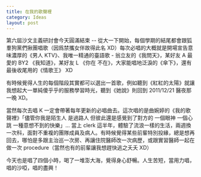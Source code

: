 ```yaml
---
title: 在我的歌聲裡
category: Ideas
layout: post
---
```


第六屆沙文主義研討會今天圓滿結束 -- 從大一下開始，每個學期的結尾都會跟狐羣狗黨們揪團唱歌（因爲禁攜女伴故得此名 XD）每次必唱的大概就是開場宣告意味濃厚的《男人 KTV》、我唯一精通的臺語歌 - 翁立友的《我問天》，某好友 A 最愛的 BY2 《我知道》，某好友 L 《你在 不在》，大家能唱地泛淚的《傘下》，還有最後收尾用的《情歌王》 XD

有時候覺得人生的每個階段其實都可以選出一首歌，例如聽到《紅紅的太陽》就讓我想起大一單純傻乎乎的服務學習時光，聽到《她說》則回到 2011/12/21 醫夜那一晚 XD。

當然每次去唱 K 一定會帶著每年更新的必唱曲去。這次唱的是曲婉婷的《我的歌聲裡》「儘管你我是陌生人 是過路人 但彼此還是感覺到了對方的 一個眼神 一個心跳 一種意想不到的快樂」... 當上 clerk 這半年，體驗了流浪一樣的生活，兩週換一次科，面對不重複的團隊成員及病人。有時候覺得某些前輩特別投緣，總是想再回去，哪怕是多跟主治巡一次房、再讓住院醫師改一次病歷，或跟實習醫師一起在做一次 procedure（當然也有的前輩讓我想趕快逃之夭夭 XD）

今天也是唱了四個小時，喝了一堆澎大海，覺得身心舒暢。人生苦短，當用力唱，唱的沙啞，唱的盡興！
